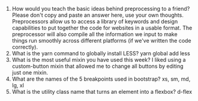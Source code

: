 <!-- Answers to the Self Study Questions go here -->

1. How would you teach the basic ideas behind preprocessing to a friend?  Please don't copy and paste an answer here, use your own thoughts.
Preprocessors allow us to access a library of keywords and design capabilities to put together the code for websites in a usable format. The preprocessor will also compile all the information we input to make things run smoothly across different platforms (if we've written the code correctly).
2. What is the yarn command to globally install LESS?
yarn global add less
3. What is the most useful mixin you have used this week?
I liked using a custom-button mixin that allowed me to change all buttons by editing just one mixin.
4. What are the names of the 5 breakpoints used in bootstrap?
xs, sm, md, lg, xl
5. What is the utility class name that turns an element into a flexbox?
d-flex
